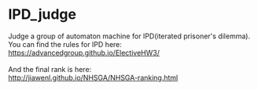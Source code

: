 # IPD_judge

Judge a group of automaton machine for IPD(iterated prisoner's dilemma).<br>
You can find the rules for IPD here:<br>
https://advancedgroup.github.io/ElectiveHW3/
<br><br>
And the final rank is here:<br>
http://jiawenl.github.io/NHSGA/NHSGA-ranking.html

